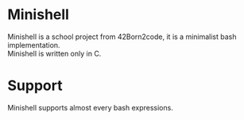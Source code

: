 # Minishell

Minishell is a school project from 42Born2code, it is a minimalist bash implementation.\
Minishell is written only in C.

# Support

Minishell supports almost every bash expressions.


